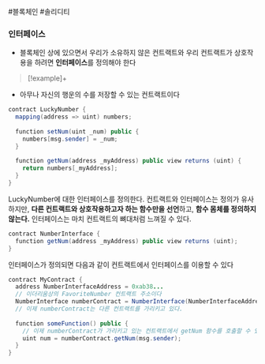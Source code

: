 ---
---

#블록체인 #솔리디티 

### 인터페이스
+ 블록체인 상에 있으면서 우리가 소유하지 않은 컨트랙트와 우리 컨트랙트가 상호작용을 하려면 **인터페이스**를 정의해야 한다

> [!example]+ 
> 
+ 아무나 자신의 행운의 수를 저장할 수 있는 컨트랙트이다
``` Java
contract LuckyNumber {  
  mapping(address => uint) numbers;  
  
  function setNum(uint _num) public {  
    numbers[msg.sender] = _num;  
  }  
  
  function getNum(address _myAddress) public view returns (uint) {  
    return numbers[_myAddress];  
  }  
}
```

LuckyNumber에 대한 인터페이스를 정의한다. 컨트랙트와 인터페이스는 정의가 유사하지만, **다른 컨트랙트와 상호작용하고자 하는 함수만을 선언**하고, **함수 몸체를 정의하지 않는다.** 인터페이스는 마치 컨트랙트의 뼈대처럼 느껴질 수 있다.
```Java
contract NumberInterface {  
  function getNum(address _myAddress) public view returns (uint);  
}
```

인터페이스가 정의되면 다음과 같이 컨트랙트에서 인터페이스를 이용할 수 있다
``` Java
contract MyContract {  
  address NumberInterfaceAddress = 0xab38...  
  // 이더리움상의 FavoriteNumber 컨트랙트 주소이다  
  NumberInterface numberContract = NumberInterface(NumberInterfaceAddress)  
  // 이제 numberContract는 다른 컨트랙트를 가리키고 있다.  
  
  function someFunction() public {  
    // 이제 numberContract가 가리키고 있는 컨트랙트에서 getNum 함수를 호출할 수 있다:  
    uint num = numberContract.getNum(msg.sender);  
  }  
}
```